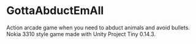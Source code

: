 # GottaAbductEmAll
Action arcade game when you need to abduct animals and avoid bullets. Nokia 3310 style game made with Unity Project Tiny 0.14.3.
